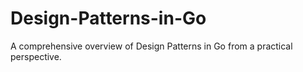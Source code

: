 # Design-Patterns-in-Go
A comprehensive overview of Design Patterns in Go from a practical perspective.

